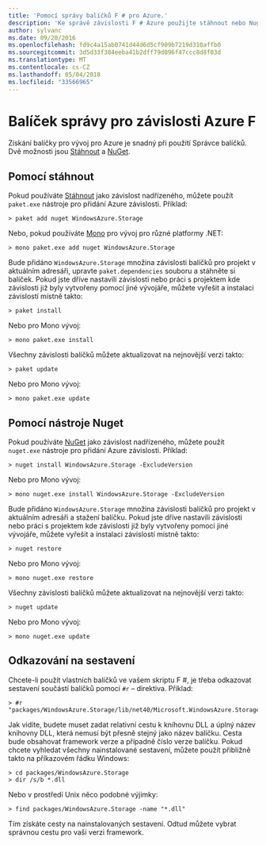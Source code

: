 ```yaml
---
title: 'Pomocí správy balíčků F # pro Azure.'
description: 'Ke správě závislosti F # Azure použijte stáhnout nebo Nuget'
author: sylvanc
ms.date: 09/20/2016
ms.openlocfilehash: fd9c4a15ab0741d44d6d5cf909b7219d310affb0
ms.sourcegitcommit: 3d5d33f384eeba41b2dff79d096f47ccc8d8f03d
ms.translationtype: MT
ms.contentlocale: cs-CZ
ms.lasthandoff: 05/04/2018
ms.locfileid: "33566965"
---
```

# <a name="package-management-for-f-azure-dependencies"></a>Balíček správy pro závislosti Azure F #

Získání balíčky pro vývoj pro Azure je snadný při použití Správce balíčků. Dvě možnosti jsou [Stáhnout](https://fsprojects.github.io/Paket/) a [NuGet](https://www.nuget.org/).

## <a name="using-paket"></a>Pomocí stáhnout

Pokud používáte [Stáhnout](https://fsprojects.github.io/Paket/) jako závislost nadřízeného, můžete použít `paket.exe` nástroje pro přidání Azure závislosti. Příklad:

    > paket add nuget WindowsAzure.Storage

Nebo, pokud používáte [Mono](https://www.mono-project.com/) pro vývoj pro různé platformy .NET:

    > mono paket.exe add nuget WindowsAzure.Storage

Bude přidáno `WindowsAzure.Storage` množina závislosti balíčků pro projekt v aktuálním adresáři, upravte `paket.dependencies` souboru a stáhněte si balíček. Pokud jste dříve nastavili závislosti nebo práci s projektem kde závislosti již byly vytvořeny pomocí jiné vývojáře, můžete vyřešit a instalaci závislostí místně takto:

    > paket install

Nebo pro Mono vývoj:

    > mono paket.exe install

Všechny závislosti balíčků můžete aktualizovat na nejnovější verzi takto:

    > paket update

Nebo pro Mono vývoj:

    > mono paket.exe update

## <a name="using-nuget"></a>Pomocí nástroje Nuget

Pokud používáte [NuGet](https://www.nuget.org/) jako závislost nadřízeného, můžete použít `nuget.exe` nástroje pro přidání Azure závislosti. Příklad:

    > nuget install WindowsAzure.Storage -ExcludeVersion

Nebo pro Mono vývoj:

    > mono nuget.exe install WindowsAzure.Storage -ExcludeVersion

Bude přidáno `WindowsAzure.Storage` množina závislosti balíčků pro projekt v aktuálním adresáři a stažení balíčku. Pokud jste dříve nastavili závislosti nebo práci s projektem kde závislosti již byly vytvořeny pomocí jiné vývojáře, můžete vyřešit a instalaci závislostí místně takto:

    > nuget restore 

Nebo pro Mono vývoj:

    > mono nuget.exe restore

Všechny závislosti balíčků můžete aktualizovat na nejnovější verzi takto:

    > nuget update

Nebo pro Mono vývoj:

    > mono nuget.exe update

## <a name="referencing-assemblies"></a>Odkazování na sestavení

Chcete-li použít vlastních balíčků ve vašem skriptu F #, je třeba odkazovat sestavení součástí balíčků pomocí `#r` – direktiva. Příklad:

    > #r "packages/WindowsAzure.Storage/lib/net40/Microsoft.WindowsAzure.Storage.dll"

Jak vidíte, budete muset zadat relativní cestu k knihovnu DLL a úplný název knihovny DLL, která nemusí být přesně stejný jako název balíčku. Cesta bude obsahovat framework verze a případně číslo verze balíčku. Pokud chcete vyhledat všechny nainstalované sestavení, můžete použít přibližně takto na příkazovém řádku Windows:

    > cd packages/WindowsAzure.Storage
    > dir /s/b *.dll

Nebo v prostředí Unix něco podobné výjimky:

    > find packages/WindowsAzure.Storage -name "*.dll"

Tím získáte cesty na nainstalovaných sestavení. Odtud můžete vybrat správnou cestu pro vaši verzi framework.
